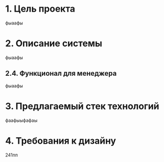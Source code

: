 # 1. Цель проекта

фыаафы


# 2. Описание системы

фыаафы


## 2.4. Функционал для менеджера

фыаафы

# 3. Предлагаемый стек технологий

фаафыыфафаы


# 4. Требования к дизайну

241пп

